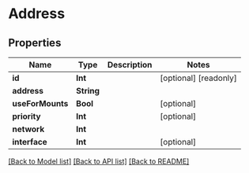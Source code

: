 # Address

## Properties

Name | Type | Description | Notes
------------ | ------------- | ------------- | -------------
**id** | **Int** |  | [optional] [readonly] 
**address** | **String** |  | 
**useForMounts** | **Bool** |  | [optional] 
**priority** | **Int** |  | [optional] 
**network** | **Int** |  | 
**interface** | **Int** |  | [optional] 

[[Back to Model list]](../#documentation-for-models) [[Back to API list]](../#documentation-for-api-endpoints) [[Back to README]](../)


